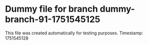 # Dummy file for branch dummy-branch-91-1751545125

This file was created automatically for testing purposes.
Timestamp: 1751545128
